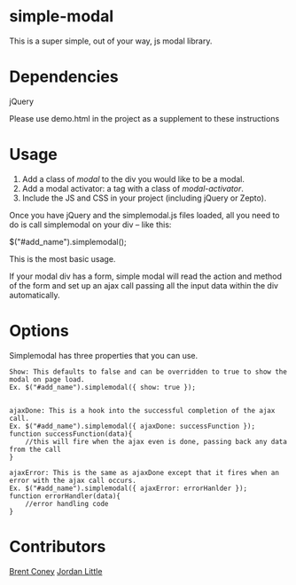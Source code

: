 simple-modal
============

This is a super simple, out of your way, js modal library.


Dependencies
============
jQuery


Please use demo.html in the project as a supplement to these instructions


Usage
=====

1. Add a class of *modal* to the div you would like to be a modal.
2. Add a modal activator: a tag with a class of *modal-activator*.
3. Include the JS and CSS in your project (including jQuery or Zepto).
			
Once you have jQuery and the simplemodal.js files loaded, all you need to do is call simplemodal on your div – like this:

$("#add_name").simplemodal();

This is the most basic usage.

		
If your modal div has a form, simple modal will read the action and method of the form and set up an ajax call passing all the input data within the div automatically.
	
	
Options
=======

Simplemodal has three properties that you can use.


	Show: This defaults to false and can be overridden to true to show the modal on page load.
	Ex. $("#add_name").simplemodal({ show: true });


	ajaxDone: This is a hook into the successful completion of the ajax call.
	Ex. $("#add_name").simplemodal({ ajaxDone: successFunction });
	function successFunction(data){
		//this will fire when the ajax even is done, passing back any data from the call
	}

	ajaxError: This is the same as ajaxDone except that it fires when an error with the ajax call occurs.
	Ex. $("#add_name").simplemodal({ ajaxError: errorHanlder });
	function errorHandler(data){
		//error handling code
	}


Contributors
============
[Brent Coney](http://twitter.com/brentconey)
[Jordan Little](http://twitter.com/iamjordanlittle)
